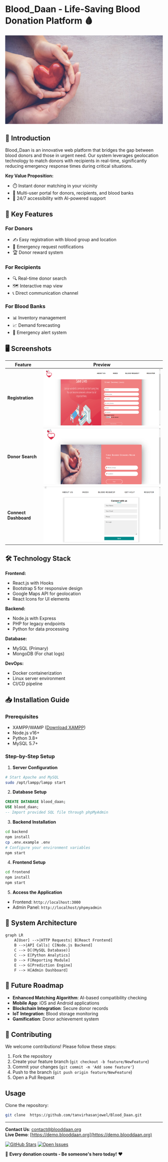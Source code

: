 # Blood_Daan - Life-Saving Blood Donation Platform 🩸

![Blood_Daan Hero Image](https://github.com/tanvirhasanjewel/Blood_Daan/blob/main/Image/blood.jpg)

## 🌟 Introduction
Blood_Daan is an innovative web platform that bridges the gap between blood donors and those in urgent need. Our system leverages geolocation technology to match donors with recipients in real-time, significantly reducing emergency response times during critical situations.

**Key Value Proposition:**
- ⏱️ Instant donor matching in your vicinity
- 🏥 Multi-user portal for donors, recipients, and blood banks
- 📱 24/7 accessibility with AI-powered support

## 🚀 Key Features

### For Donors
- ✍️ Easy registration with blood group and location
- 🔔 Emergency request notifications
- 🏆 Donor reward system

### For Recipients
- 🔍 Real-time donor search
- 🗺️ Interactive map view
- 📞 Direct communication channel

### For Blood Banks
- 📊 Inventory management
- 📈 Demand forecasting
- 🚨 Emergency alert system

## 🖥️ Screenshots

| Feature | Preview |
|---------|---------|
| **Registration** | ![Registration Page](https://github.com/tanvirhasanjewel/Blood_Daan/blob/main/Image/Register.png) |
| **Donor Search** | ![Search Interface](https://github.com/tanvirhasanjewel/Blood_Daan/blob/main/Image/Blood%20Request.png) |
| **Connect Dashboard** | ![Connect US](https://github.com/tanvirhasanjewel/Blood_Daan/blob/main/Image/Connect%20Us.png) |

## 🛠️ Technology Stack

**Frontend:**
- React.js with Hooks
- Bootstrap 5 for responsive design
- Google Maps API for geolocation
- React Icons for UI elements

**Backend:**
- Node.js with Express
- PHP for legacy endpoints
- Python for data processing

**Database:**
- MySQL (Primary)
- MongoDB (For chat logs)

**DevOps:**
- Docker containerization
- Linux server environment
- CI/CD pipeline

## 📥 Installation Guide

### Prerequisites
- XAMPP/WAMP ([Download XAMPP](https://www.apachefriends.org/download.html))
- Node.js v16+
- Python 3.8+
- MySQL 5.7+

### Step-by-Step Setup

1. **Server Configuration**
```bash
# Start Apache and MySQL
sudo /opt/lampp/lampp start
```

2. **Database Setup**
```sql
CREATE DATABASE blood_daan;
USE blood_daan;
-- Import provided SQL file through phpMyAdmin
```

3. **Backend Installation**
```bash
cd backend
npm install
cp .env.example .env
# Configure your environment variables
npm start
```

4. **Frontend Setup**
```bash
cd frontend
npm install
npm start
```

5. **Access the Application**
- Frontend: `http://localhost:3000`
- Admin Panel: `http://localhost/phpmyadmin`

## 🔧 System Architecture

```mermaid
graph LR
    A[User] -->|HTTP Requests| B[React Frontend]
    B -->|API Calls| C[Node.js Backend]
    C --> D[(MySQL Database)]
    C --> E[Python Analytics]
    D --> F[Reporting Module]
    E --> G[Prediction Engine]
    F --> H[Admin Dashboard]
```

## 🔮 Future Roadmap
- **Enhanced Matching Algorithm**: AI-based compatibility checking
- **Mobile App**: iOS and Android applications
- **Blockchain Integration**: Secure donor records
- **IoT Integration**: Blood storage monitoring
- **Gamification**: Donor achievement system

## 🤝 Contributing
We welcome contributions! Please follow these steps:

1. Fork the repository
2. Create your feature branch (`git checkout -b feature/NewFeature`)
3. Commit your changes (`git commit -m 'Add some feature'`)
4. Push to the branch (`git push origin feature/NewFeature`)
5. Open a Pull Request

## Usage  
Clone the repository:  
   ```bash
   git clone  https://github.com/tanvirhasanjewel/Blood_Daan.git
   ```

---
**Contact Us**: contact@blooddaan.org  
**Live Demo**: [https://demo.blooddaan.org](https://demo.blooddaan.org)  

[![GitHub Stars](https://img.shields.io/github/stars/tanvirhasanjewel/Blood_Daan?style=social)](https://github.com/tanvirhasanjewel/Blood_Daan/stargazers)
[![Open Issues](https://img.shields.io/github/issues/tanvirhasanjewel/Blood_Daan)](https://github.com/tanvirhasanjewel/Blood_Daan/issues)

💉 **Every donation counts - Be someone's hero today!** ❤️
